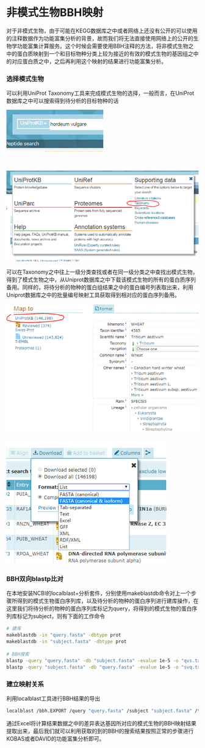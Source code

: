 # 非模式生物BBH映射

对于非模式生物，由于可能在KEGG数据库之中或者网络上还没有公开的可以使用的注释数据作为功能富集分析的背景，故而我们将无法直接使用网络上的公开的生物学功能富集计算服务。这个时候会需要使用BBH注释的方法，将非模式生物之中的蛋白质映射到一个和目标物种分类上较为接近的有效的模式生物的基因组之中的对应蛋白质之中，之后再利用这个映射的结果进行功能富集分析。

### 选择模式生物

可以利用UniProt Taxonomy工具来完成模式生物的选择，一般而言，在UniProt数据库之中可以搜索得到待分析的目标物种的话

![](./images/1.PNG)

<br />

![](./images/2.PNG)

可以在Taxonomy之中往上一级分类查找或者在同一级分类之中查找出模式生物，得到了模式生物之中，从Uniprot数据库之中下载该模式生物的所有的蛋白质序列备用。同样的，将待分析的物种的蛋白组结果之中的蛋白编号列表取出来，利用Uniprot数据库之中的批量编号映射工具获取得到相对应的蛋白序列备用。

<div style="page-break-after: always;"/>

![](./images/3.select_taxonomy.PNG)

![](./images/4.download_fasta.png)

<div style="page-break-after: always;"/>

### BBH双向blastp比对

在本地安装NCBI的localblast+分析套件，分别使用makeblastdb命令对上一个步骤所得到的模式生物蛋白序列库，以及待分析的物种的蛋白序列进行建库操作，在这里我们将待分析的物种的蛋白序列库标记为query，将得到的模式生物的蛋白序列库标记为subject，则有下面的工作命令

```bash
# 建库
makeblastdb -in "query.fasta" -dbtype prot
makeblastdb -in "subject.fasta" -dbtype prot

# BBH搜索
blastp -query "query.fasta" -db "subject.fasta" -evalue 1e-5 -o "qvs.txt" -num_threads 2
blastp -query "subject.fasta" -db "query.fasta" -evalue 1e-5 -o "svq.txt" -num_threads 2
```

### 建立映射关系

利用localblast工具进行BBH结果的导出

```bash
localblast /bbh.EXPORT /query "query.fasta" /subject "subject.fasta" /trim /coverage 0.85 /identities 0.3
```

通过Excel将计算结果数据之中的差异表达基因所对应的模式生物的BBH映射结果提取出来，最后我们就可以利用获取的到的BBH的搜索结果按照正常的步骤进行KOBAS或者DAVID的功能富集分析即可。







